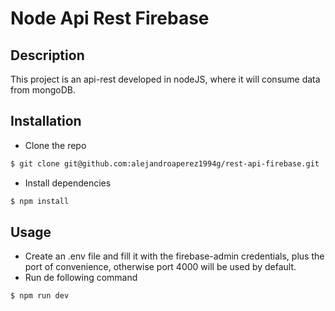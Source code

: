 # Node Api Rest Firebase

## Description
This project is an api-rest developed in nodeJS, where it will consume data from mongoDB.

## Installation
- Clone the repo
```bash
$ git clone git@github.com:alejandroaperez1994g/rest-api-firebase.git
```
- Install dependencies
```bash
$ npm install
```

## Usage
- Create an .env file and fill it with the firebase-admin credentials, plus the port of convenience, otherwise port 4000 will be used by default.
- Run de following command
```bash
$ npm run dev
```
